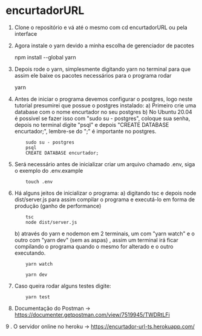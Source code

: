 # encurtadorURL

 1. Clone o repositório e vá até o mesmo com cd encurtadorURL ou pela interface

 2. Agora instale o yarn devido a minha escolha de gerenciador de pacotes

      npm install --global yarn

      
 3. Depois rode o yarn, simplesmente digitando yarn no terminal para que assim ele baixe os pacotes necessários para o programa rodar

      yarn


 4. Antes de iniciar o programa devemos configurar o postgres, logo neste tutorial presumirei que possue o postgres instalado:
       a) Primeiro crie uma database com o nome encurtador no seu postgres
       b) No Ubuntu 20.04 é possivel se fazer isso com "sudo su - postgres", coloque sua senha, depois no terminal digite "psql"
          e depois "CREATE DATABASE encurtador;", lembre-se do ";" é importante no postgres.

            sudo su - postgres
            psql
            CREATE DATABASE encurtador;

          
 5. Será necessário antes de inicializar criar um arquivo chamado .env, siga o exemplo do .env.example

            touch .env


 6. Há alguns jeitos de inicializar o programa:
      a) digitando tsc e depois node dist/server.js para assim compilar o programa e executá-lo em forma de produção (ganho de performance)

            tsc
            node dist/server.js

      
      b) através do yarn e nodemon em 2 terminais, um com "yarn watch" e o outro com "yarn dev" (sem as aspas) , assim um terminal irá ficar
         compilando o programa quando o mesmo for alterado e o outro executando.

            yarn watch
     
            yarn dev
   
 
 7. Caso queira rodar alguns testes digite:
      
            yarn test
 
 8. Documentação do Postman -> https://documenter.getpostman.com/view/7519945/TWDRtLFi

 9 . O servidor online no heroku -> https://encurtador-url-ts.herokuapp.com/
